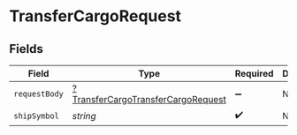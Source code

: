 # TransferCargoRequest


## Fields

| Field                                                                                              | Type                                                                                               | Required                                                                                           | Description                                                                                        |
| -------------------------------------------------------------------------------------------------- | -------------------------------------------------------------------------------------------------- | -------------------------------------------------------------------------------------------------- | -------------------------------------------------------------------------------------------------- |
| `requestBody`                                                                                      | [?TransferCargoTransferCargoRequest](../../models/operations/TransferCargoTransferCargoRequest.md) | :heavy_minus_sign:                                                                                 | N/A                                                                                                |
| `shipSymbol`                                                                                       | *string*                                                                                           | :heavy_check_mark:                                                                                 | N/A                                                                                                |